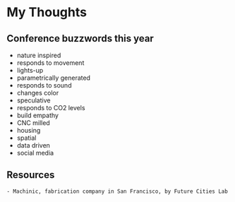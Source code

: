# My Thoughts

## Conference buzzwords this year

  - nature inspired
  - responds to movement
  - lights-up
  - parametrically generated
  - responds to sound
  - changes color
  - speculative
  - responds to CO2 levels
  - build empathy
  - CNC milled
  - housing
  - spatial
  - data driven
  - social media

## Resources

	- Machinic, fabrication company in San Francisco, by Future Cities Lab
